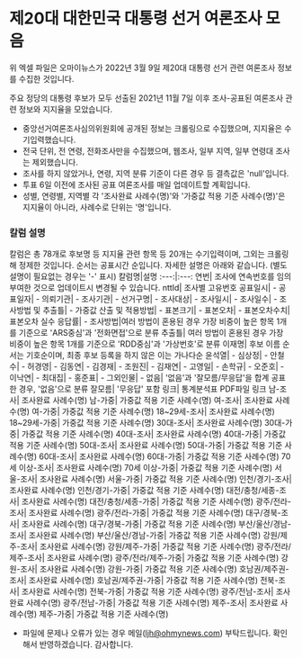 # 제20대 대한민국 대통령 선거 여론조사 모음

위 엑셀 파일은 오마이뉴스가 2022년 3월 9일 제20대 대통령 선거 관련 여론조사 정보를 수집한 것입니다.

주요 정당의 대통령 후보가 모두 선출된 2021년 11월 7일 이후 조사-공표된 여론조사 관련 정보와 지지율을 모았습니다.

- 중앙선거여론조사심의위원회에 공개된 정보는 크롤링으로 수집했으며, 지지율은 수기입력했습니다.
- 전국 단위, 전 연령, 전화조사만을 수집했으며, 웹조사, 일부 지역, 일부 연령대 조사는 제외했습니다.
- 조사를 하지 않았거나, 연령, 지역 분류 기준이 다른 경우 등 결측값은 'null'입니다.
- 투표 6일 이전에 조사된 공표 여론조사를 매일 업데이트할 계획입니다.
- 성별, 연령별, 지역별 각 '조사완료 사례수(명)'와 '가중값 적용 기준 사례수(명)'은 지지율이 아니라, 사례수로 단위는 '명'입니다. 

### 칼럼 설명

칼럼은 총 78개로 후보명 등 지지율 관련 항목 등 20개는 수기입력이며, 그외는 크롤링해 정제한 것입니다. 순서는 공표시간 순입니다. 자세한 설명은 아래와 같습니다.
(별도 설명이 필요없는 경우는 '-' 표시)
칼럼명|설명
:---:|:---:
연번| 조사에 연속번호를 임의부여한 것으로 업데이트시 변경될 수 있습니다.
nttId| 조사별 고유번호
공표일시| -
공표일자| -
의뢰기관| -
조사기관| -
선거구명| -
조사대상| -
조사일시| -
조사일수| -
조사방법 및 추출틀| -
가중값 산출 및 적용방법| -
표본크기| -
표본오차| -
표본오차수치| 표본오차 실수
응답률| -
조사방법|여러 방법이 혼용된 경우 가장 비중이 높은 항목 1개를 기준으로 'ARS중심'과 '전화면접'으로 분류
추출틀| 여러 방법이 혼용된 경우 가장 비중이 높은 항목 1개를 기준으로 'RDD중심'과 '가상번호'로 분류
이재명| 후보 이름 순서는 기호순이며, 최종 후보 등록을 하지 않은 이는 가나다순
윤석열| -
심상정| -
안철수| -
허경영| -
김동연| -
김경재| -
조원진| -
김재연| -
고영일| -
손학규| -
오준호| -
이낙연| -
최대집| -
홍준표| -
그외인물| -
없음| '없음'과 '잘모름/무응답'을 합계 공표한 경우, '없음'으로 분류 
잘모름| '무응답' 포함
링크| 통계분석표 PDF파일 링크
남-조사| 조사완료 사례수(명)
남-가중| 가중값 적용 기준 사례수(명)
여-조사| 조사완료 사례수(명)
여-가중| 가중값 적용 기준 사례수(명)
18~29세-조사| 조사완료 사례수(명)
18~29세-가중| 가중값 적용 기준 사례수(명)
30대-조사| 조사완료 사례수(명)
30대-가중| 가중값 적용 기준 사례수(명)
40대-조사| 조사완료 사례수(명)
40대-가중| 가중값 적용 기준 사례수(명)
50대-조사| 조사완료 사례수(명)
50대-가중| 가중값 적용 기준 사례수(명)
60대-조사| 조사완료 사례수(명)
60대-가중| 가중값 적용 기준 사례수(명)
70세 이상-조사| 조사완료 사례수(명)
70세 이상-가중| 가중값 적용 기준 사례수(명)
서울-조사| 조사완료 사례수(명)
서울-가중| 가중값 적용 기준 사례수(명)
인천/경기-조사| 조사완료 사례수(명)
인천/경기-가중| 가중값 적용 기준 사례수(명)
대전/충청/세종-조사| 조사완료 사례수(명)
대전/충청/세종-가중| 가중값 적용 기준 사례수(명)
광주/전라-조사| 조사완료 사례수(명)
광주/전라-가중| 가중값 적용 기준 사례수(명)
대구/경북-조사| 조사완료 사례수(명)
대구/경북-가중| 가중값 적용 기준 사례수(명)
부산/울산/경남-조사| 조사완료 사례수(명)
부산/울산/경남-가중| 가중값 적용 기준 사례수(명)
강원/제주-조사| 조사완료 사례수(명)
강원/제주-가중| 가중값 적용 기준 사례수(명)
광주/전라/제주-조사| 조사완료 사례수(명)
광주/전라/제주-가중| 가중값 적용 기준 사례수(명)
강원-조사| 조사완료 사례수(명)
강원-가중| 가중값 적용 기준 사례수(명)
호남권/제주권-조사| 조사완료 사례수(명)
호남권/제주권-가중| 가중값 적용 기준 사례수(명)
전북-조사| 조사완료 사례수(명)
전북-가중| 가중값 적용 기준 사례수(명)
광주/전남-조사| 조사완료 사례수(명)
광주/전남-가중| 가중값 적용 기준 사례수(명)
제주-조사| 조사완료 사례수(명)
제주-가중| 가중값 적용 기준 사례수(명)

- 파일에 문제나 오류가 있는 경우 메일(ljh@ohmynews.com) 부탁드립니다. 확인해서 반영하겠습니다. 감사합니다. 
